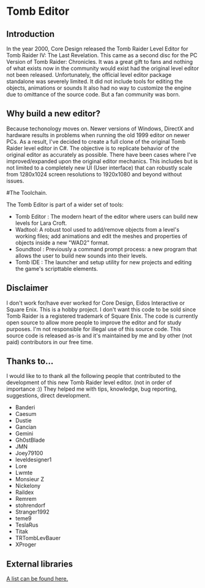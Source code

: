# Tomb Editor
## Introduction
In the year 2000, Core Design released the Tomb Raider Level Editor for Tomb Raider IV: The Last Revelation. This came as a second disc for the PC Version of Tomb Raider: Chronicles.  It was a great gift to fans and nothing of what exists now in the community would exist had the original level editor not been released. Unfortunately, the official level editor package standalone was severely limited. It did not include tools for editing the objects, animations or sounds  It also had no way to customize the engine due to omittance of the source code. But a fan community was born.

## Why build a new editor?
Because techonology moves on. Newer versions of Windows, DirectX and hardware results in problems when running the old 1999 editor on newer PCs. As a result, I've decided to create a full clone of the original Tomb Raider level editor in C#. The objective is to replicate behavior of the original editor as accurately as possible. There have been cases where I've improved/expanded upon the original editor mechanics. This includes but is not limited to a completely new UI (User interface) that can robustly scale from 1280x1024 screen resolutions to 1920x1080 and beyond without issues.

#The Toolchain.

The Tomb Editor is part of a wider set of tools:

- Tomb Editor : The modern heart of the editor where users can build new levels for Lara Croft.
- Wadtool: A robust tool used to add/remove objects from a level's working files; add animations and edit the meshes and properties of objects inside a new "WAD2" format.
- Soundtool : Previously a command prompt process: a new program that allows the user to build new sounds into their levels.
- Tomb IDE : The launcher and setup utility for new projects and editing the game's scripttable elements.

## Disclaimer
I don't work for/have ever worked for Core Design, Eidos Interactive or Square Enix. This is a hobby project. I don't want this code to be sold since Tomb Raider is a registered trademark of Square Enix. The code is currently open source to allow more people to improve the editor and for study purposes. I'm not responsible for illegal use of this source code. This source code is released as-is and it's maintained by me and by other (not paid) contributors in our free time.

## Thanks to...
I would like to to thank all the following people that contributed to the development of this new Tomb Raider level editor. (not in order of importance :)) They helped me with tips, knowledge, bug reporting, suggestions, direct development.

* Banderi
* Caesum
* Dustie
* Gancian
* Gemini
* Gh0stBlade
* JMN
* Joey79100
* leveldesigner1
* Lore
* Lwmte
* Monsieur Z
* Nickelony
* Raildex
* Remrem
* stohrendorf
* Stranger1992
* teme9
* TeslaRus
* Titak
* TRTombLevBauer
* XProger

## External libraries
[A list can be found here.](ExternalResources.md)
